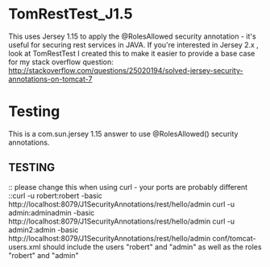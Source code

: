 TomRestTest_J1.5
================

This uses Jersey 1.15 to apply the @RolesAllowed security annotation - it's useful for securing rest services in JAVA. If you're interested in Jersey 2.x , look at TomRestTest 
I created this to make it easier to provide a base case for my stack overflow question: 
http://stackoverflow.com/questions/25020194/solved-jersey-security-annotations-on-tomcat-7 

Testing
===========================
This is a com.sun.jersey 1.15 answer to use @RolesAllowed() security annotations.
## TESTING
:: please change this when using curl - your ports are probably different
::curl -u robert:robert -basic http://localhost:8079/J1SecurityAnnotations/rest/hello/admin
curl -u admin:adminadmin -basic http://localhost:8079/J1SecurityAnnotations/rest/hello/admin
curl -u admin2:admin -basic http://localhost:8079/J1SecurityAnnotations/rest/hello/admin
conf/tomcat-users.xml should include the users "robert" and "admin" as well as the roles "robert" and "admin"

